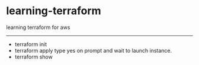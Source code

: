 # learning-terraform
learning terraform for aws

---------------------------------
- terraform init 
- terraform apply 
  type yes on prompt and wait to launch instance.
- terraform show 
